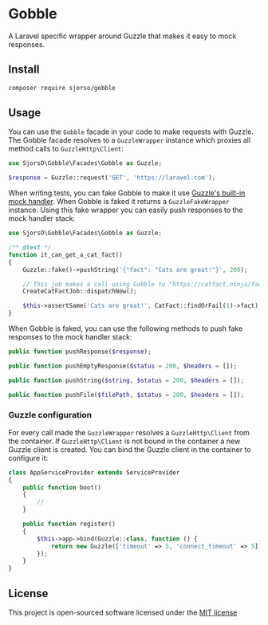 # Gobble
A Laravel specific wrapper around Guzzle that makes it easy to mock responses.

## Install
```bash
composer require sjorso/gobble
```

## Usage
You can use the `Gobble` facade in your code to make requests with Guzzle. The Gobble facade resolves to a `GuzzleWrapper` instance which proxies all method calls to `GuzzleHttp\Client`:
```php
use SjorsO\Gobble\Facades\Gobble as Guzzle;

$response = Guzzle::request('GET', 'https://laravel.com');
```

When writing tests, you can fake Gobble to make it use [Guzzle's built-in mock handler](http://docs.guzzlephp.org/en/stable/testing.html). When Gobble is faked it returns a `GuzzleFakeWrapper` instance. Using this fake wrapper you can easily push responses to the mock handler stack:
```php
use SjorsO\Gobble\Facades\Gobble as Guzzle;

/** @test */
function it_can_get_a_cat_fact()
{
    Guzzle::fake()->pushString('{"fact": "Cats are great!"}', 200);

    // This job makes a call using Gobble to "https://catfact.ninja/fact"
    CreateCatFactJob::dispatchNow();

    $this->assertSame('Cats are great!', CatFact::findOrFail(1)->fact);
}
```

When Gobble is faked, you can use the following methods to push fake responses to the mock handler stack:
```php
public function pushResponse($response);

public function pushEmptyResponse($status = 200, $headers = []);

public function pushString($string, $status = 200, $headers = []);

public function pushFile($filePath, $status = 200, $headers = []);
```

### Guzzle configuration
For every call made the `GuzzleWrapper` resolves a `GuzzleHttp\Client` from the container. If `GuzzleHttp\Client` is not bound in the container a new Guzzle client is created. You can bind the Guzzle client in the container to configure it:
```php
class AppServiceProvider extends ServiceProvider
{
    public function boot()
    {
        //
    }

    public function register()
    {
        $this->app->bind(Guzzle::class, function () {
            return new Guzzle(['timeout' => 5, 'connect_timeout' => 5]);
        });
    }
}
```

## License

This project is open-sourced software licensed under the [MIT license](http://opensource.org/licenses/MIT)
